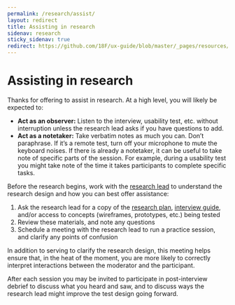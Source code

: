 ```yaml
---
permalink: /research/assist/
layout: redirect
title: Assisting in research
sidenav: research
sticky_sidenav: true
redirect: https://github.com/18F/ux-guide/blob/master/_pages/resources/assisting-in-research.md
---
```


# Assisting in research

Thanks for offering to assist in research. At a high level, you will likely be expected to:

- **Act as an observer:** Listen to the interview, usability test, etc. without interruption unless the research lead asks if you have questions to add.  
- **Act as a notetaker:** Take verbatim notes as much you can. Don’t paraphrase. If it’s a remote test, turn off your microphone to mute the keyboard noises. If there is already a notetaker, it can be useful to take note of specific parts of the session. For example, during a usability test you might take note of the time it takes participants to complete specific tasks.

Before the research begins, work with the [research lead](https://github.com/18F/ux-guide/blob/master/_pages/resources/research-lead.md) to understand the research design and how you can best offer assistance:

1. Ask the research lead for a copy of the [research plan](https://github.com/18F/ux-guide/blob/master/_pages/resources/research-plan.md), [interview guide](https://github.com/18F/ux-guide/blob/master/_pages/resources/interview-script.md), and/or access to concepts (wireframes, prototypes, etc.) being tested
2. Review these materials, and note any questions
3. Schedule a meeting with the research lead to run a practice session, and clarify any points of confusion

In addition to serving to clarify the research design, this meeting helps ensure that, in the heat of the moment, you are more likely to correctly interpret interactions between the moderator and the participant.

After each session you may be invited to participate in post-interview debrief to discuss what you heard and saw, and to discuss ways the research lead might improve the test design going forward.
